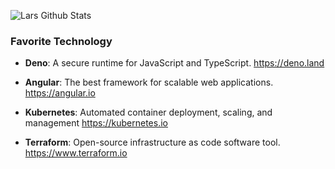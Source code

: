 ![Lars Github Stats](https://github-readme-stats.vercel.app/api?username=larspeterson&count_private=true&show_icons=true&theme=radical)

### Favorite Technology

- **Deno**:
A secure runtime for JavaScript and TypeScript.
https://deno.land

- **Angular**:
The best framework for scalable web applications. 
https://angular.io

- **Kubernetes**:
Automated container deployment, scaling, and management
https://kubernetes.io

- **Terraform**:
Open-source infrastructure as code software tool.
https://www.terraform.io

